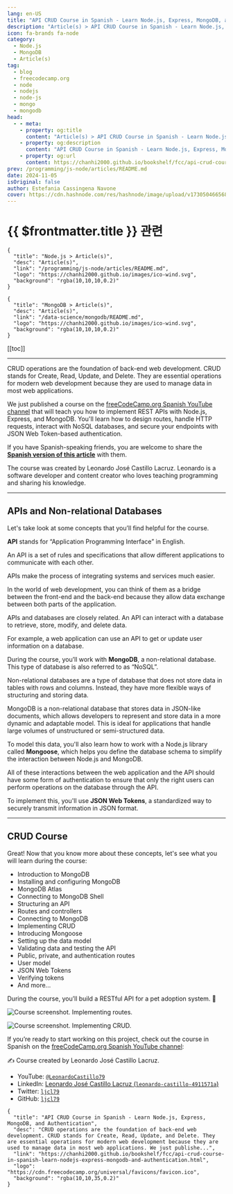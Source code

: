 ```yaml
---
lang: en-US
title: "API CRUD Course in Spanish - Learn Node.js, Express, MongoDB, and Authentication"
description: "Article(s) > API CRUD Course in Spanish - Learn Node.js, Express, MongoDB, and Authentication"
icon: fa-brands fa-node
category:
  - Node.js
  - MongoDB
  - Article(s)
tag:
  - blog
  - freecodecamp.org
  - node
  - nodejs
  - node-js
  - mongo
  - mongodb
head:
  - - meta:
    - property: og:title
      content: "Article(s) > API CRUD Course in Spanish - Learn Node.js, Express, MongoDB, and Authentication"
    - property: og:description
      content: "API CRUD Course in Spanish - Learn Node.js, Express, MongoDB, and Authentication"
    - property: og:url
      content: https://chanhi2000.github.io/bookshelf/fcc/api-crud-course-in-spanish-learn-nodejs-express-mongodb-and-authentication.html
prev: /programming/js-node/articles/README.md
date: 2024-11-05
isOriginal: false
author: Estefania Cassingena Navone
cover: https://cdn.hashnode.com/res/hashnode/image/upload/v1730504665686/121585fe-f005-465e-8f2f-9ede7de87d38.png
---
```


# {{ $frontmatter.title }} 관련

```component VPCard
{
  "title": "Node.js > Article(s)",
  "desc": "Article(s)",
  "link": "/programming/js-node/articles/README.md",
  "logo": "https://chanhi2000.github.io/images/ico-wind.svg",
  "background": "rgba(10,10,10,0.2)"
}
```

```component VPCard
{
  "title": "MongoDB > Article(s)",
  "desc": "Article(s)",
  "link": "/data-science/mongodb/README.md",
  "logo": "https://chanhi2000.github.io/images/ico-wind.svg",
  "background": "rgba(10,10,10,0.2)"
}
```

[[toc]]

---

<SiteInfo
  name="API CRUD Course in Spanish - Learn Node.js, Express, MongoDB, and Authentication"
  desc="CRUD operations are the foundation of back-end web development. CRUD stands for Create, Read, Update, and Delete. They are essential operations for modern web development because they are used to manage data in most web applications. We just publishe..."
  url="https://freecodecamp.org/news/api-crud-course-in-spanish-learn-nodejs-express-mongodb-and-authentication"
  logo="https://cdn.freecodecamp.org/universal/favicons/favicon.ico"
  preview="https://cdn.hashnode.com/res/hashnode/image/upload/v1730504665686/121585fe-f005-465e-8f2f-9ede7de87d38.png"/>

CRUD operations are the foundation of back-end web development. CRUD stands for Create, Read, Update, and Delete. They are essential operations for modern web development because they are used to manage data in most web applications.

We just published a course on the [<VPIcon icon="fa-brands fa-free-code-camp"/>freeCodeCamp.org Spanish YouTube channel](https://youtube.com/@freecodecampespanol) that will teach you how to implement REST APIs with Node.js, Express, and MongoDB. You'll learn how to design routes, handle HTTP requests, interact with NoSQL databases, and secure your endpoints with JSON Web Token-based authentication.

If you have Spanish-speaking friends, you are welcome to share the [**Spanish version of this article**](https://freecodecamp.org/espanol/news/curso-api-crud-node-mongodb) with them.

The course was created by Leonardo José Castillo Lacruz. Leonardo is a software developer and content creator who loves teaching programming and sharing his knowledge.

---

## APIs and Non-relational Databases

Let's take look at some concepts that you’ll find helpful for the course.

**API** stands for “Application Programming Interface” in English.

An API is a set of rules and specifications that allow different applications to communicate with each other.

APIs make the process of integrating systems and services much easier.

In the world of web development, you can think of them as a bridge between the front-end and the back-end because they allow data exchange between both parts of the application.

APIs and databases are closely related. An API can interact with a database to retrieve, store, modify, and delete data.

For example, a web application can use an API to get or update user information on a database.

During the course, you’ll work with **MongoDB**, a non-relational database. This type of database is also referred to as “NoSQL”.

Non-relational databases are a type of database that does not store data in tables with rows and columns. Instead, they have more flexible ways of structuring and storing data.

MongoDB is a non-relational database that stores data in JSON-like documents, which allows developers to represent and store data in a more dynamic and adaptable model. This is ideal for applications that handle large volumes of unstructured or semi-structured data.

To model this data, you'll also learn how to work with a Node.js library called **Mongoose**, which helps you define the database schema to simplify the interaction between Node.js and MongoDB.

All of these interactions between the web application and the API should have some form of authentication to ensure that only the right users can perform operations on the database through the API.

To implement this, you'll use **JSON Web Tokens**, a standardized way to securely transmit information in JSON format.

---

## CRUD Course

Great! Now that you know more about these concepts, let's see what you will learn during the course:

- Introduction to MongoDB
- Installing and configuring MongoDB
- MongoDB Atlas
- Connecting to MongoDB Shell
- Structuring an API
- Routes and controllers
- Connecting to MongoDB
- Implementing CRUD
- Introducing Mongoose
- Setting up the data model
- Validating data and testing the API
- Public, private, and authentication routes
- User model
- JSON Web Tokens
- Verifying tokens
- And more...

During the course, you’ll build a RESTful API for a pet adoption system. 🐾

![Course screenshot. Implementing routes.](https://cdn.hashnode.com/res/hashnode/image/upload/v1730379093222/fe12c1d2-bc45-4938-a8f2-b07e6b068d54.png)

![Course screenshot. Implementing CRUD.](https://cdn.hashnode.com/res/hashnode/image/upload/v1730379108002/b85f9232-f63c-461f-8d3e-fdb0494fd5a2.png)

If you’re ready to start working on this project, check out the course in Spanish on the [<VPIcon icon="fa-brands fa-youtube"/>freeCodeCamp.org Spanish YouTube channel](https://youtube.com/freecodecampespanol):

<VidStack src="youtube/Oa5blAV7Fyg" />

✍️ Course created by Leonardo José Castillo Lacruz.

- YouTube: [<VPIcon icon="fa-brands fa-youtube"/>`@LeonardoCastillo79`](https://youtube.com/leonardocastillo79)
- LinkedIn: [Leonardo José Castillo Lacruz (<VPIcon icon="fa-brands fa-linkedin"/>`leonardo-castillo-4911571a`)](https://linkedin.com/in/leonardo-castillo-4911571a/)
- Twitter: [<VPIcon icon="fa-brands fa-x-twitter"/>`ljcl79`](https://x.com/ljcl79)
- GitHub: [<VPIcon icon="iconfont icon-github"/>`ljcl79`](https://github.com/ljcl79)

<!-- TODO: add ARTICLE CARD -->
```component VPCard
{
  "title": "API CRUD Course in Spanish - Learn Node.js, Express, MongoDB, and Authentication",
  "desc": "CRUD operations are the foundation of back-end web development. CRUD stands for Create, Read, Update, and Delete. They are essential operations for modern web development because they are used to manage data in most web applications. We just publishe...",
  "link": "https://chanhi2000.github.io/bookshelf/fcc/api-crud-course-in-spanish-learn-nodejs-express-mongodb-and-authentication.html",
  "logo": "https://cdn.freecodecamp.org/universal/favicons/favicon.ico",
  "background": "rgba(10,10,35,0.2)"
}
```
